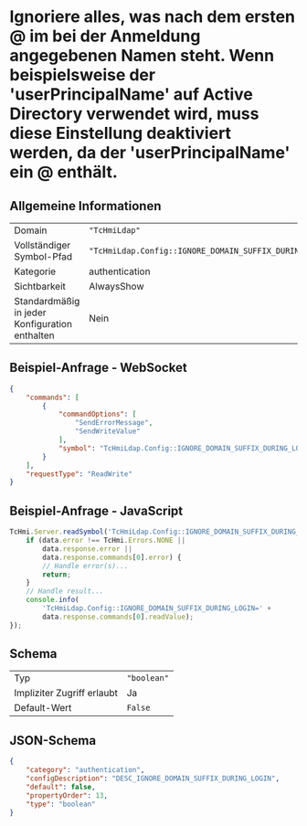 # Ignoriere alles, was nach dem ersten @ im bei der Anmeldung angegebenen Namen steht. Wenn beispielsweise der 'userPrincipalName' auf Active Directory verwendet wird, muss diese Einstellung deaktiviert werden, da der 'userPrincipalName' ein @ enthält.

## Allgemeine Informationen

|  |  |
| - | - |
| Domain | `"TcHmiLdap"` |
| Vollständiger Symbol-Pfad | `"TcHmiLdap.Config::IGNORE_DOMAIN_SUFFIX_DURING_LOGIN"` |
| Kategorie | authentication |
| Sichtbarkeit | AlwaysShow |
| Standardmäßig in jeder Konfiguration enthalten | Nein |

## Beispiel-Anfrage - WebSocket

```json
{
    "commands": [
        {
            "commandOptions": [
                "SendErrorMessage",
                "SendWriteValue"
            ],
            "symbol": "TcHmiLdap.Config::IGNORE_DOMAIN_SUFFIX_DURING_LOGIN"
        }
    ],
    "requestType": "ReadWrite"
}
```

## Beispiel-Anfrage - JavaScript

```javascript
TcHmi.Server.readSymbol('TcHmiLdap.Config::IGNORE_DOMAIN_SUFFIX_DURING_LOGIN', data => {
    if (data.error !== TcHmi.Errors.NONE ||
        data.response.error ||
        data.response.commands[0].error) {
        // Handle error(s)...
        return;
    }
    // Handle result...
    console.info(
        'TcHmiLdap.Config::IGNORE_DOMAIN_SUFFIX_DURING_LOGIN=' +
        data.response.commands[0].readValue);
});
```

## Schema

|  |  |
| - | - |
| Typ | `"boolean"` |
| Impliziter Zugriff erlaubt | Ja |
| Default-Wert | `False` |

## JSON-Schema

```json
{
    "category": "authentication",
    "configDescription": "DESC_IGNORE_DOMAIN_SUFFIX_DURING_LOGIN",
    "default": false,
    "propertyOrder": 13,
    "type": "boolean"
}
```

